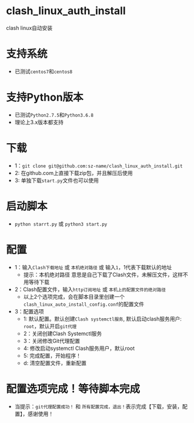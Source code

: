 # clash_linux_auth_install
clash linux自动安装
# 支持系统
+ 已测试`centos7`和`centos8`
# 支持Python版本
+ 已测试`Python2.7.5`和`Python3.6.8`
+ 理论上3.x版本都支持
# 下载
+ 1：`git clone git@github.com:sz-name/clash_linux_auth_install.git`
+ 2: 在github.com上直接下载zip包，并且解压后使用
+ 3: 单独下载`start.py`文件也可以使用
# 启动脚本
+ `python starrt.py` 或 `python3 start.py`
# 配置
+ 1：输入`Clash下载地址` 或 `本机绝对路径` 或 输入`1`，1代表下载默认的地址
    - 提示：本机绝对路径 意思是自己下载了Clash文件，未解压文件，这样不用等待下载
+ 2：Clash配置文件，输入`http订阅地址` 或 `本机上的配置文件的绝对路径`
    - 以上2个选项完成，会在脚本目录里创建一个`clash_linux_auto_install_config.conf`的配置文件
+ 3：配置选项
    - 1: 默认配置。默认创建`Clash systemctl服务`, 默认启动clash服务用户: `root`，默认开启`git代理`
    - 2：关闭创建Clash Systemctl服务
    - 3：关闭修改Git代理配置
    - 4: 修改启动systemctl Clash服务用户，默认root
    - 5: 完成配置，开始程序！
    - d: 清空配置文件，重新配置
# 配置选项完成！等待脚本完成
+ 当提示：`git代理配置成功！` 和 `所有配置完成，退出！`表示完成【下载，安装，配置】，感谢使用！